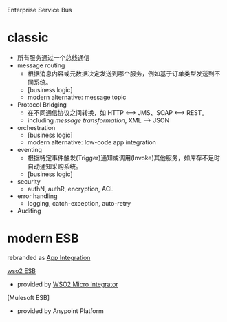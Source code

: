 Enterprise Service Bus


# classic
- 所有服务通过一个总线通信
- message routing
  - 根据消息内容或元数据决定发送到哪个服务，例如基于订单类型发送到不同系统。
  - [business logic]
  - modern alternative: message topic
- Protocol Bridging
  - 在不同通信协议之间转换，如 HTTP <--> JMS、SOAP <--> REST。
  - including *message transformation*, XML --> JSON
- orchestration
  - [business logic]
  - modern alternative: low-code app integration
- eventing
  - 根据特定事件触发(Trigger)通知或调用(Invoke)其他服务，如库存不足时自动通知采购系统。
  - [business logic]
- security
  - authN, authR, encryption, ACL
- error handling
  - logging, catch-exception, auto-retry
- Auditing

# modern ESB
rebranded as [App Integration](https://github.com/davidkhala/app-integration)

[wso2 ESB](https://wso2.com/enterprise-service-bus/)
- provided by [WSO2 Micro Integrator](https://wso2.com/integration/micro-integrator/)


[Mulesoft ESB]
- provided by Anypoint Platform
